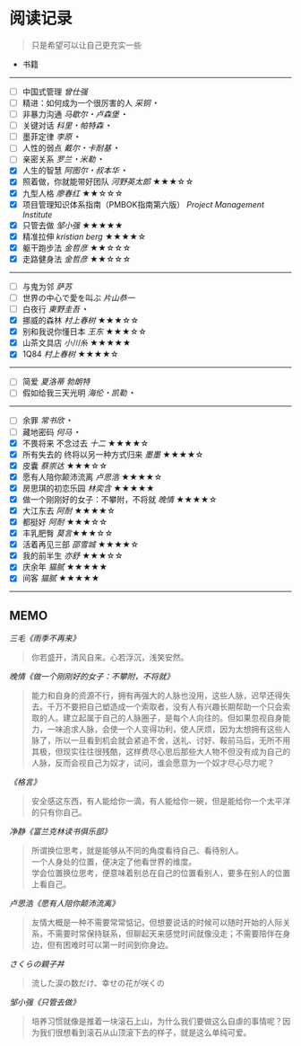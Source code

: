 # 阅读记录

> 只是希望可以让自己更充实一些


- 书籍
***
 - [ ] 中国式管理 *曾仕强*
 - [ ] 精进：如何成为一个很厉害的人 *采铜* ◔
 - [ ] 非暴力沟通 *马歇尔・卢森堡* ◔
 - [ ] 关键对话 *科里・帕特森* ◔
 - [ ] 墨菲定律 *李原* ◔
 - [ ] 人性的弱点 *戴尔・卡耐基* ◔
 - [ ] 亲密关系 *罗兰・米勒* ◔
 - [x] 人生的智慧 *阿图尔・叔本华* ◔
 - [x] 照着做，你就能带好团队 *河野英太郎* ★★★☆☆
 - [x] 九型人格 *廖春红* ★★☆☆☆ 
 - [x] 项目管理知识体系指南（PMBOK指南第六版） *Project Management Institute*
 - [x] 只管去做 *邹小强* ★★★★★
 - [x] 精准拉伸 *kristian berg* ★★★★☆
 - [x] 躯干跑步法 *金哲彦* ★★☆☆☆
 - [x] 走路健身法 *金哲彦* ★★☆☆☆
***
 - [ ] 与鬼为邻 *萨苏* 
 - [ ] 世界の中心で愛を叫ぶ *片山恭一*
 - [ ] 白夜行 *東野圭吾* ◔
 - [x] 挪威的森林 *村上春树* ★★★☆☆
 - [x] 别和我说你懂日本 *王东* ★★★☆☆
 - [x] 山茶文具店 *小川糸* ★★★★★
 - [x] 1Q84 *村上春树* ★★★★☆
***
 - [ ] 简爱 *夏洛蒂 勃朗特* 
 - [ ] 假如给我三天光明 *海伦・凯勒* ◔
***
 - [ ] 余罪 *常书欣* ◔
 - [ ] 藏地密码 *何马* ◔
 - [x] 不畏将来 不念过去 *十二* ★★★★☆
 - [x] 所有失去的 终将以另一种方式归来 *墨墨* ★★★★☆
 - [x] 皮囊 *蔡崇达* ★★★☆☆
 - [x] 愿有人陪你颠沛流离 *卢思浩* ★★★★☆
 - [x] 房思琪的初恋乐园 *林奕含* ★★★★★
 - [x] 做一个刚刚好的女子：不攀附，不将就 *晚情* ★★★★☆
 - [x] 大江东去 *阿耐* ★★★★☆
 - [x] 都挺好 *阿耐* ★★★☆☆
 - [x] 丰乳肥臀 *莫言*★★★☆☆
 - [x] 活着再见三部 *邵雪城* ★★★★☆
 - [x] 我的前半生 *亦舒* ★★★☆☆
 - [x] 庆余年 *猫腻* ★★★★★
 - [x] 间客 *猫腻* ★★★★★

-----

## MEMO 
*三毛《雨季不再来》*
> 你若盛开，清风自来。心若浮沉，浅笑安然。

*晚情《做一个刚刚好的女子：不攀附，不将就》*
>能力和自身的资源不行，拥有再强大的人脉也没用，这些人脉，迟早还得失去。千万不要把自己塑造成一个索取者，没有人有兴趣长期帮助一个只会索取的人。建立起属于自己的人脉圈子，是每个人向往的。但如果忽视自身能力，一味追求人脉，会使一个人变得功利，使人厌烦，因为太想拥有这些人脉了，所以一旦看到机会就会紧追不舍，送礼、讨好、鞍前马后，无所不用其极，但现实往往很残酷，这样费尽心思后那些大人物不但没有成为自己的人脉，反而会视自己为奴才，试问，谁会愿意为一个奴才尽心尽力呢？

*《格言》*
>安全感这东西，有人能给你一滴，有人能给你一碗，但是能给你一个太平洋的只有你自己。

*净静《富兰克林读书俱乐部》*
>所谓换位思考，就是能够从不同的角度看待自己、看待别人。  
>一个人身处的位置，便决定了他看世界的维度。  
学会位置换位思考，便意味着别总在自己的位置看别人，要多在别人的位置上看自己。

*卢思浩《愿有人陪你颠沛流离》*
>友情大概是一种不需要常常惦记，但想要说话的时候可以随时开始的人际关系，不需要时常保持联系，但聊起天来感觉时间就像没走；不需要陪伴在身边，但有困难时可以第一时间到你身边。

*さくらの親子丼*
>流した涙の数だけ、幸せの花が咲くの

*邹小强《只管去做》*
>培养习惯就像是推着一块滚石上山，为什么我们要做这么自虐的事情呢？因为我们很想看到滚石从山顶滚下去的样子，就是这么单纯可爱。

